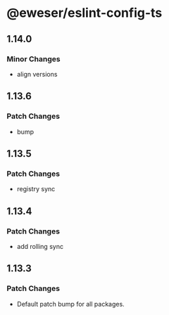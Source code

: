 # @eweser/eslint-config-ts

## 1.14.0

### Minor Changes

- align versions

## 1.13.6

### Patch Changes

- bump

## 1.13.5

### Patch Changes

- registry sync

## 1.13.4

### Patch Changes

- add rolling sync

## 1.13.3

### Patch Changes

- Default patch bump for all packages.
